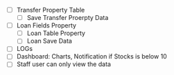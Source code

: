 - [ ] Transfer Property Table
  - [ ] Save Transfer Proerpty Data
- [ ] Loan Fields Property
  - [ ] Loan Table Property
  - [ ] Loan Save Data
- [ ] LOGs
- [ ] Dashboard: Charts, Notification if Stocks is below 10
- [ ] Staff user can only view the data
